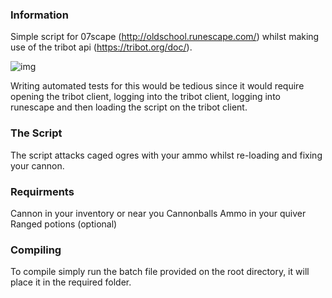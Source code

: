 ### Information

Simple script for 07scape (http://oldschool.runescape.com/) whilst making use of the tribot api (https://tribot.org/doc/).

![img](https://i.imgur.com/om73iGB.png)

Writing automated tests for this would be tedious since it would require opening the tribot client, logging into the tribot client, logging into runescape and then loading the script on the tribot client.


### The Script

The script attacks caged ogres with your ammo whilst re-loading and fixing your cannon.

### Requirments

Cannon in your inventory or near you
Cannonballs
Ammo in your quiver
Ranged potions (optional)


### Compiling

To compile simply run the batch file provided on the root directory, it will place it in the required folder.
